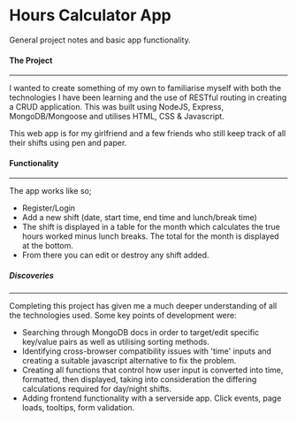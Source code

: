 # Hours Calculator App
General project notes and basic app functionality.


#### The Project
---
I wanted to create something of my own to familiarise myself with both the technologies I have been learning and the use of RESTful routing in creating a CRUD application. This was built using NodeJS, Express, MongoDB/Mongoose and utilises HTML, CSS & Javascript.

This web app is for my girlfriend and a few friends who still keep track of all their shifts using pen and paper.

#### Functionality
---
The app works like so;
* Register/Login
* Add a new shift (date, start time, end time and lunch/break time)
* The shift is displayed in a table for the month which calculates the true hours worked minus lunch breaks. The total for the month is displayed at the bottom.
* From there you can edit or destroy any shift added.

##### Discoveries
---
Completing this project has given me a much deeper understanding of all the technologies used. Some key points of development were:
* Searching through MongoDB docs in order to target/edit specific key/value pairs as well as utilising sorting methods. 
* Identifying cross-browser compatibility issues with 'time' inputs and creating a suitable javascript alternative to fix the problem.
* Creating all functions that control how user input is converted into time,  formatted, then displayed, taking into consideration the differing calculations required for day/night shifts.
* Adding frontend functionality with a serverside app. Click events, page loads, tooltips, form validation.















